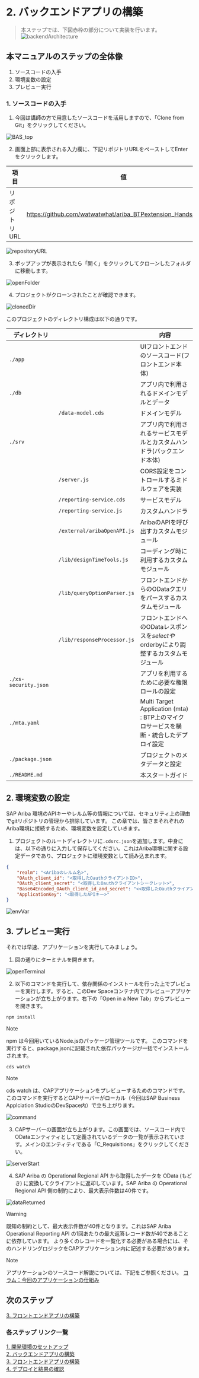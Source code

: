 # 2. バックエンドアプリの構築

> 本ステップでは、下図赤枠の部分について実装を行います。
> ![backendArchitecture](../../00_Assets/02_backend/00_architecture.png)

## 本マニュアルのステップの全体像
1. ソースコードの入手
2. 環境変数の設定
3. プレビュー実行

### 1. ソースコードの入手
1. 今回は講師の方で用意したソースコードを活用しますので、「Clone from Git」をクリックしてください。

![BAS_top](../../00_Assets/01_setup/03_BAS_top.png)

2. 画面上部に表示される入力欄に、下記リポジトリURLをペーストしてEnterをクリックします。

|   項目   |         値     |
| -------------- |-------------------------- |
| リポジトリURL    | https://github.com/watwatwhat/ariba_BTPextension_HandsOn_src.git |

![repositoryURL](../../00_Assets/02_backend/01_repositoryURL.png)

3. ポップアップが表示されたら「開く」をクリックしてクローンしたフォルダに移動します。

![openFolder](../../00_Assets/02_backend/02_openFolder.png)

4. プロジェクトがクローンされたことが確認できます。

![clonedDir](../../00_Assets/02_backend/03_clonedDir.png)

このプロジェクトのディレクトリ構成は以下の通りです。

| ディレクトリ | | 内容 |
| ---------------------- | ---- | ------------------------ |
| `./app`               | | UIフロントエンドのソースコード(フロントエンド本体) |
| `./db`                | | アプリ内で利用されるドメインモデルとデータ |
|  | `/data-model.cds` | ドメインモデル |
| `./srv`               | | アプリ内で利用されるサービスモデルとカスタムハンドラ(バックエンド本体) |
|  | `/server.js` | CORS設定をコントロールするミドルウェアを実装 |
|  | `/reporting-service.cds` | サービスモデル |
|  | `/reporting-service.js` | カスタムハンドラ |
|  | `/external/aribaOpenAPI.js` | AribaのAPIを呼び出すカスタムモジュール |
|  | `/lib/designTimeTools.js` | コーディング時に利用するカスタムモジュール |
|  | `/lib/queryOptionParser.js` | フロントエンドからのODataクエリをパースするカスタムモジュール |
|  | `/lib/responseProcessor.js` | フロントエンドへのODataレスポンスを$selectや$orderbyにより調整するカスタムモジュール |
| `./xs-security.json`       | | アプリを利用するために必要な権限ロールの設定 |
| `./mta.yaml`           | | Multi Target Application (mta) : BTP上のマイクロサービスを横断・統合したデプロイ設定 |
| `./package.json`       | | プロジェクトのメタデータと設定 |
| `./README.md`          | | 本スタートガイド |


## 2. 環境変数の設定
SAP Ariba 環境のAPIキーやレルム等の情報については、セキュリティ上の理由でgitリポジトリの管理から排除しています。
この章では、皆さまそれぞれのAriba環境に接続するため、環境変数を設定していきます。

1. プロジェクトのルートディレクトリに`.cdsrc.json`を追加します。中身には、以下の通りに入力して保存してください。これはAriba環境に関する設定データであり、プロジェクトに環境変数として読み込まれます。

```json
{
    "realm": "<Aribaのレルム名>",
    "OAuth_client_id": "<取得したOauthクライアントID>",
    "OAuth_client_secret": "<取得したOauthクライアントシークレット>",
    "Base64Encoded_OAuth_client_id_and_secret": "<<取得したOauthクライアントID>:<取得したOauthクライアントパスワード>をBase64エンコーディングしたもの>",
    "ApplicationKey": "<取得したAPIキー>"
}
```

![envVar](../../00_Assets/02_backend/04_envVar.png)

## 3. プレビュー実行
それでは早速、アプリケーションを実行してみましょう。

1. 図の通りにターミナルを開きます。

![openTerminal](../../00_Assets/02_backend/05_openTerminal.png)

2. 以下のコマンドを実行して、依存関係のインストールを行った上でプレビューを実行します。すると、このDev Spaceコンテナ内でプレビューアプリケーションが立ち上がります。右下の「Open in a New Tab」からプレビューを開きます。

```bash
npm install
```

> [!NOTE]
> npm は今回用いているNode.jsのパッケージ管理ツールです。
> このコマンドを実行すると、package.jsonに記載された依存パッケージが一括でインストールされます。

```bash
cds watch
```

> [!NOTE]
> cds watch は、CAPアプリケーションをプレビューするためのコマンドです。
> このコマンドを実行するとCAPサーバーがローカル（今回はSAP Business Applciation StudioのDevSpace内）で立ち上がります。

![command](../../00_Assets/02_backend/06_command.png)

3. CAPサーバーの画面が立ち上がります。この画面では、ソースコード内でODataエンティティとして定義されているデータの一覧が表示されています。メインのエンティティである「C_Requisitions」をクリックしてください。

![serverStart](../../00_Assets/02_backend/07_serverStart.png)

4. SAP Ariba の Operational Regional API から取得したデータを OData (もどき) に変換してクライアントに返却しています。SAP Ariba の Operational Regional API 側の制約により、最大表示件数は40件です。

![dataReturned](../../00_Assets/02_backend/08_dataReturned.png)

> [!WARNING]
> 既知の制約として、最大表示件数が40件となります。これはSAP Ariba Operational Reporting API の1回あたりの最大返答レコード数が40であることに依存しています。
> より多くのレコードを一覧化する必要がある場合には、そのハンドリングロジックをCAPアプリケーション内に記述する必要があります。

> [!NOTE]
> アプリケーションのソースコード解説については、下記をご参照ください。
> [コラム：今回のアプリケーションの仕組み](../../03_コラム/02_ApplicationLogic.md) 

## 次のステップ

[3. フロントエンドアプリの構築](../03_フロントエンドアプリの構築/README.md)

### 各ステップ リンク一覧
[1. 開発環境のセットアップ](../01_開発環境のセットアップ/README.md) <br>
[2. バックエンドアプリの構築](../02_バックエンドアプリの構築/README.md) <br>
[3. フロントエンドアプリの構築](../03_フロントエンドアプリの構築/README.md) <br>
[4. デプロイと結果の確認](../04_デプロイと結果の確認/README.md) <br>